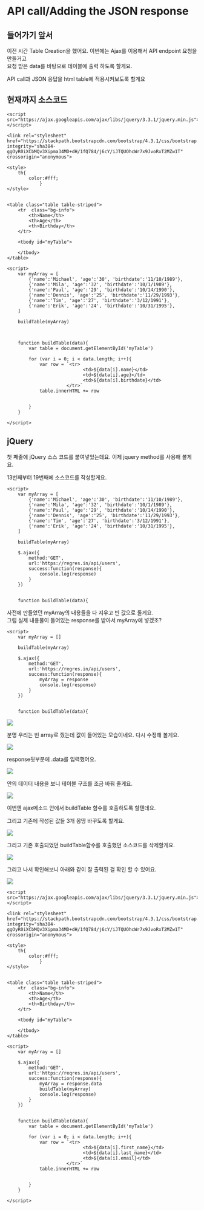 # API call/Adding the JSON response

## 들어가기 앞서 

이전 시간 Table Creation을 했어요. 이번에는 Ajax를 이용해서 API endpoint 요청을 만들거고  
요청 받은 data를 바탕으로 테이블에 출력 하도록 할게요.   
  
API call과 JSON 응답을 html table에 적용시켜보도록 할게요

## 현재까지 소스코드 

```text
<script src="https://ajax.googleapis.com/ajax/libs/jquery/3.3.1/jquery.min.js"></script>

<link rel="stylesheet" href="https://stackpath.bootstrapcdn.com/bootstrap/4.3.1/css/bootstrap.min.css" integrity="sha384-ggOyR0iXCbMQv3Xipma34MD+dH/1fQ784/j6cY/iJTQUOhcWr7x9JvoRxT2MZw1T" crossorigin="anonymous">

<style>
    th{ 
        color:#fff;
            }
</style>


<table class="table table-striped">
    <tr  class="bg-info">
        <th>Name</th>
        <th>Age</th>
        <th>Birthday</th>
    </tr>

    <tbody id="myTable">
        
    </tbody>
</table>

<script>
	var myArray = [
	    {'name':'Michael', 'age':'30', 'birthdate':'11/10/1989'},
	    {'name':'Mila', 'age':'32', 'birthdate':'10/1/1989'},
	    {'name':'Paul', 'age':'29', 'birthdate':'10/14/1990'},
	    {'name':'Dennis', 'age':'25', 'birthdate':'11/29/1993'},
	    {'name':'Tim', 'age':'27', 'birthdate':'3/12/1991'},
	    {'name':'Erik', 'age':'24', 'birthdate':'10/31/1995'},
	]
	
	buildTable(myArray)



	function buildTable(data){
		var table = document.getElementById('myTable')

		for (var i = 0; i < data.length; i++){
			var row = `<tr>
							<td>${data[i].name}</td>
							<td>${data[i].age}</td>
							<td>${data[i].birthdate}</td>
					  </tr>`
			table.innerHTML += row


		}
	}

</script>
```



## jQuery 

첫 째줄에 jQuery 소스 코드를 붙여넣었는데요. 이제 jquery method를 사용해 볼게요. 

13번째부터 19번째에 소스코드를 작성할게요.

```text
<script>
	var myArray = [
	    {'name':'Michael', 'age':'30', 'birthdate':'11/10/1989'},
	    {'name':'Mila', 'age':'32', 'birthdate':'10/1/1989'},
	    {'name':'Paul', 'age':'29', 'birthdate':'10/14/1990'},
	    {'name':'Dennis', 'age':'25', 'birthdate':'11/29/1993'},
	    {'name':'Tim', 'age':'27', 'birthdate':'3/12/1991'},
	    {'name':'Erik', 'age':'24', 'birthdate':'10/31/1995'},
	]
	
	buildTable(myArray)

	$.ajax({
		method:'GET',
		url:'https://regres.in/api/users',
		success:function(response){
			console.log(response)
		}
	})


	function buildTable(data){
```

사전에 만들었던 myArray의 내용들을 다 지우고 빈 값으로 둘게요.   
그럼 실제 내용물이 들어있는 response를 받아서 myArray에 넣겠조?

```text
<script>
	var myArray = []
	
	buildTable(myArray)

	$.ajax({
		method:'GET',
		url:'https://regres.in/api/users',
		success:function(response){
			myArray = response
			console.log(response)
		}
	})


	function buildTable(data){
```

![](../../.gitbook/assets/image%20%28352%29.png)

분명 우리는 빈 array로 줬는데 값이 들어있는 모습이네요. 다시 수정해 볼게요.



![](../../.gitbook/assets/image%20%28345%29.png)

response뒷부분에 .data를 입력했어요.   


![](../../.gitbook/assets/image%20%28354%29.png)

안의 데이터 내용을 보니 테이블 구조를 조금 바꿔 줄게요. 

![](../../.gitbook/assets/image%20%28351%29.png)

이번엔 ajax메소드 안에서 buildTable 함수를 호출하도록 할텐데요.   
  
그리고 기존에 작성된 값들 3개 몽땅 바꾸도록 할게요. 

![](../../.gitbook/assets/image%20%28357%29.png)

그리고 기존 호출되었던 buildTable함수를 호출했던 소스코드를 삭제할게요.

![](../../.gitbook/assets/image%20%28348%29.png)



그리고 나서 확인해보니 아래와 같이 잘 출력된 걸 확인 할 수 있어요. 

![](../../.gitbook/assets/image%20%28353%29.png)

```text
<script src="https://ajax.googleapis.com/ajax/libs/jquery/3.3.1/jquery.min.js"></script>

<link rel="stylesheet" href="https://stackpath.bootstrapcdn.com/bootstrap/4.3.1/css/bootstrap.min.css" integrity="sha384-ggOyR0iXCbMQv3Xipma34MD+dH/1fQ784/j6cY/iJTQUOhcWr7x9JvoRxT2MZw1T" crossorigin="anonymous">

<style>
    th{ 
        color:#fff;
            }
</style>


<table class="table table-striped">
    <tr  class="bg-info">
        <th>Name</th>
        <th>Age</th>
        <th>Birthday</th>
    </tr>

    <tbody id="myTable">
        
    </tbody>
</table>

<script>
	var myArray = []
	
	$.ajax({
		method:'GET',
		url:'https://reqres.in/api/users',
		success:function(response){
			myArray = response.data
			buildTable(myArray)
			console.log(response)
		}
	})


	function buildTable(data){
		var table = document.getElementById('myTable')

		for (var i = 0; i < data.length; i++){
			var row = `<tr>
							<td>${data[i].first_name}</td>
							<td>${data[i].last_name}</td>
							<td>${data[i].email}</td>
					  </tr>`
			table.innerHTML += row


		}
	}

</script>
```





